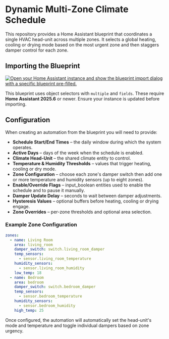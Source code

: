 # Dynamic Multi-Zone Climate Schedule

This repository provides a Home Assistant blueprint that coordinates a single HVAC head-unit across multiple zones. It selects a global heating, cooling or drying mode based on the most urgent zone and then staggers damper control for each zone.

## Importing the Blueprint

[![Open your Home Assistant instance and show the blueprint import dialog with a specific blueprint pre-filled.](https://my.home-assistant.io/badges/blueprint_import.svg)](https://my.home-assistant.io/redirect/blueprint_import/?blueprint_url=https%3A%2F%2Fgithub.com%2Fbarneyonline%2Fha-multi-zone-climate%2Fblob%2Fmain%2Fblueprints%2Fautomation%2Fmulti_zone_climate.yaml)

This blueprint uses object selectors with `multiple` and `fields`. These require
**Home Assistant 2025.6** or newer. Ensure your instance is updated before
importing.

## Configuration

When creating an automation from the blueprint you will need to provide:

- **Schedule Start/End Times** – the daily window during which the system operates.
- **Active Days** – days of the week when the schedule is enabled.
- **Climate Head-Unit** – the shared climate entity to control.
- **Temperature & Humidity Thresholds** – values that trigger heating, cooling or dry mode.
- **Zone Configuration** – choose each zone's damper switch then add one or more
  temperature and humidity sensors (up to eight zones).
- **Enable/Override Flags** – input_boolean entities used to enable the schedule and to pause it manually.
- **Damper Update Delay** – seconds to wait between damper adjustments.
- **Hysteresis Values** – optional buffers before heating, cooling or drying engage.
- **Zone Overrides** – per-zone thresholds and optional area selection.

### Example Zone Configuration

```yaml
zones:
  - name: Living Room
    area: living_room
    damper_switch: switch.living_room_damper
    temp_sensors:
      - sensor.living_room_temperature
    humidity_sensors:
      - sensor.living_room_humidity
    low_temp: 18
  - name: Bedroom
    area: bedroom
    damper_switch: switch.bedroom_damper
    temp_sensors:
      - sensor.bedroom_temperature
    humidity_sensors:
      - sensor.bedroom_humidity
    high_temp: 25
```

Once configured, the automation will automatically set the head-unit's mode and temperature and toggle individual dampers based on zone urgency.
